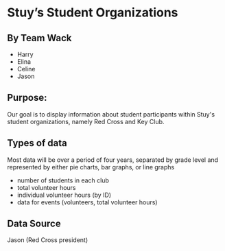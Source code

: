 # Stuy’s Student Organizations

## By Team Wack
- Harry
- Elina
- Celine
- Jason

## Purpose:
Our goal is to display information about student participants within Stuy's student organizations, namely Red Cross and Key Club. 

## Types of data
Most data will be over a period of four years, separated by grade level and represented by either pie charts, bar graphs, or line graphs
- number of students in each club
- total volunteer hours
- individual volunteer hours (by ID)
- data for events (volunteers, total volunteer hours) 


## Data Source
Jason (Red Cross president)
